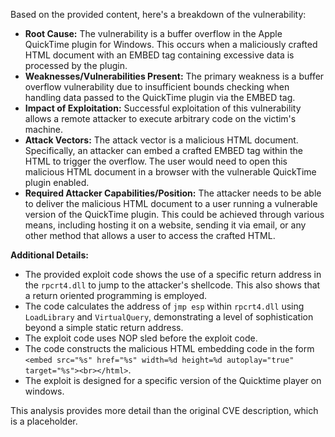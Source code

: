 Based on the provided content, here's a breakdown of the vulnerability:

*   **Root Cause:** The vulnerability is a buffer overflow in the Apple QuickTime plugin for Windows. This occurs when a maliciously crafted HTML document with an EMBED tag containing excessive data is processed by the plugin.
*   **Weaknesses/Vulnerabilities Present:** The primary weakness is a buffer overflow vulnerability due to insufficient bounds checking when handling data passed to the QuickTime plugin via the EMBED tag.
*   **Impact of Exploitation:** Successful exploitation of this vulnerability allows a remote attacker to execute arbitrary code on the victim's machine.
*   **Attack Vectors:** The attack vector is a malicious HTML document. Specifically, an attacker can embed a crafted EMBED tag within the HTML to trigger the overflow. The user would need to open this malicious HTML document in a browser with the vulnerable QuickTime plugin enabled.
*   **Required Attacker Capabilities/Position:** The attacker needs to be able to deliver the malicious HTML document to a user running a vulnerable version of the QuickTime plugin. This could be achieved through various means, including hosting it on a website, sending it via email, or any other method that allows a user to access the crafted HTML.

**Additional Details:**

*   The provided exploit code shows the use of a specific return address in the `rpcrt4.dll` to jump to the attacker's shellcode. This also shows that a return oriented programming is employed.
*   The code calculates the address of `jmp esp` within `rpcrt4.dll` using `LoadLibrary` and `VirtualQuery`, demonstrating a level of sophistication beyond a simple static return address.
*   The exploit code uses NOP sled before the exploit code.
*   The code constructs the malicious HTML embedding code in the form `<embed src="%s" href="%s" width=%d height=%d autoplay="true" target="%s"><br></html>`.
* The exploit is designed for a specific version of the Quicktime player on windows.

This analysis provides more detail than the original CVE description, which is a placeholder.
